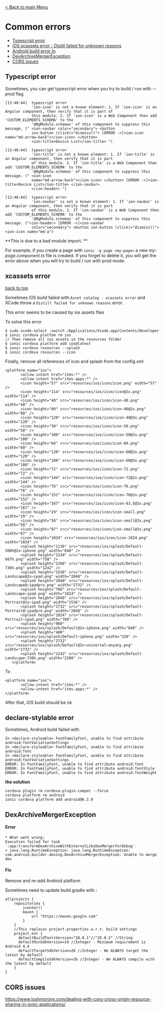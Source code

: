 [< Back to main Menu](https://github.com/gsoulie/Mobile-App-Development/blob/master/ionic2-test.md)    

# Common errors

* [Typescript error](#typescript-error)     
* [iOS xcassets error - Distill failed for unknown reasons](#xcassets-error)    
* [Android build error In <declare-styleable>](#declare-stylable-error)     
* [DexArchiveMergerException](#dexarchivemergerexception)    
* [CORS issues](#cors-issues)    

## Typescript error

Sometimes, you can get typescript error when you try to build / run with *--prod* flag

```
[13:48:44]  typescript error
            'ion-icon' is not a known element: 1. If 'ion-icon' is an Angular component, then verify that it is part of
            this module. 2. If 'ion-icon' is a Web Component then add 'CUSTOM_ELEMENTS_SCHEMA' to the
            '@NgModule.schemas' of this component to suppress this message. (" <ion-navbar color="secondary"> <button
            ion-button (click)="dismiss()"> [ERROR ->]<ion-icon name="md-arrow-back"></ion-icon> </button>
            <ion-title>Device List</ion-title> ")

[13:48:44]  typescript error
            'ion-title' is not a known element: 1. If 'ion-title' is an Angular component, then verify that it is part
            of this module. 2. If 'ion-title' is a Web Component then add 'CUSTOM_ELEMENTS_SCHEMA' to the
            '@NgModule.schemas' of this component to suppress this message. (" <ion-icon
            name="md-arrow-back"></ion-icon> </button> [ERROR ->]<ion-title>Device List</ion-title> </ion-navbar>
            </ion-header> ")

[13:48:44]  typescript error
            'ion-navbar' is not a known element: 1. If 'ion-navbar' is an Angular component, then verify that it is part
            of this module. 2. If 'ion-navbar' is a Web Component then add 'CUSTOM_ELEMENTS_SCHEMA' to the
            '@NgModule.schemas' of this component to suppress this message. ("<ion-header> [ERROR ->]<ion-navbar
            color="secondary"> <button ion-button (click)="dismiss()"> <ion-icon name="md-a")
```

**This is due to a bad module import. **

For example, if you create a page with ```ionic -g page <my-page>``` a new *my-page.component.ts* file is created.
If you forget to delete it, you will get the error above when you will try to build / run with prod mode.

## xcassets error

[back to top](#common-errors)    

Sometimes iOS build failed with ```Asset catalog - xcassets error``` and XCode throw a ```Distill failed for unknown reasons``` error.

This error seems to be caused by ios assets files

To solve this error 

```
$ sudo xcode-select -switch /Applications/Xcode.app/Contents/Developer
$ ionic cordova platfom rm ios
// Then remove all ios assets in the resources folder
$ ionic cordova platform add ios@latest
$ ionic cordova resources --splash
$ ionic cordova resources --icon
```

Finally, remove all references of icon and splash from the config.xml

```
<platform name="ios">
       <allow-intent href="itms:*" />
       <allow-intent href="itms-apps:*" />
       <icon height="57" src="resources/ios/icon/icon.png" width="57" />
       <icon height="114" src="resources/ios/icon/icon@2x.png" width="114" />
       <icon height="40" src="resources/ios/icon/icon-40.png" width="40" />
       <icon height="80" src="resources/ios/icon/icon-40@2x.png" width="80" />
       <icon height="120" src="resources/ios/icon/icon-40@3x.png" width="120" />
       <icon height="50" src="resources/ios/icon/icon-50.png" width="50" />
       <icon height="100" src="resources/ios/icon/icon-50@2x.png" width="100" />
       <icon height="60" src="resources/ios/icon/icon-60.png" width="60" />
       <icon height="120" src="resources/ios/icon/icon-60@2x.png" width="120" />
       <icon height="180" src="resources/ios/icon/icon-60@3x.png" width="180" />
       <icon height="72" src="resources/ios/icon/icon-72.png" width="72" />
       <icon height="144" src="resources/ios/icon/icon-72@2x.png" width="144" />
       <icon height="76" src="resources/ios/icon/icon-76.png" width="76" />
       <icon height="152" src="resources/ios/icon/icon-76@2x.png" width="152" />
       <icon height="167" src="resources/ios/icon/icon-83.5@2x.png" width="167" />
       <icon height="29" src="resources/ios/icon/icon-small.png" width="29" />
       <icon height="58" src="resources/ios/icon/icon-small@2x.png" width="58" />
       <icon height="87" src="resources/ios/icon/icon-small@3x.png" width="87" />
       <icon height="1024" src="resources/ios/icon/icon-1024.png" width="1024" />
       <splash height="1136" src="resources/ios/splash/Default-568h@2x~iphone.png" width="640" />
       <splash height="1334" src="resources/ios/splash/Default-667h.png" width="750" />
       <splash height="2208" src="resources/ios/splash/Default-736h.png" width="1242" />
       <splash height="1536" src="resources/ios/splash/Default-Landscape@2x~ipad.png" width="2048" />
       <splash height="2048" src="resources/ios/splash/Default-Landscape@~ipadpro.png" width="2732" />
       <splash height="768" src="resources/ios/splash/Default-Landscape~ipad.png" width="1024" />
       <splash height="2048" src="resources/ios/splash/Default-Portrait@2x~ipad.png" width="1536" />
       <splash height="2732" src="resources/ios/splash/Default-Portrait@~ipadpro.png" width="2048" />
       <splash height="1024" src="resources/ios/splash/Default-Portrait~ipad.png" width="768" />
       <splash height="960" src="resources/ios/splash/Default@2x~iphone.png" width="640" />
       <splash height="480" src="resources/ios/splash/Default~iphone.png" width="320" />
       <splash height="2732" src="resources/ios/splash/Default@2x~universal~anyany.png" width="2732" />
       <splash height="1242" src="resources/ios/splash/Default-Landscape-736h.png" width="2208" />
   </platform>
```

To

```
<platform name="ios">
       <allow-intent href="itms:*" />
       <allow-intent href="itms-apps:*" />
</platform>
```

After that, iOS build should be ok

## declare-stylable error

Sometimes, Android build failed with 

```
In <declare-styleable> FontFamilyFont, unable to find attribute android:fontVariationSettings
In <declare-styleable> FontFamilyFont, unable to find attribute android:font
In <declare-styleable> FontFamilyFont, unable to find attribute android:fontVariationSettings
ERROR: In FontFamilyFont, unable to find attribute android:font
ERROR: In FontFamilyFont, unable to find attribute android:fontStyle
ERROR: In FontFamilyFont, unable to find attribute android:fontWeight
```

**the solution**

```
cordova plugin rm cordova-plugin-compat --force
cordova platform rm android
ionic cordova platform add android@6.3.0
```

## DexArchiveMergerException

#### Error
```
* What went wrong:
Execution failed for task ':app:transformDexArchiveWithExternalLibsDexMergerForDebug'.
> java.lang.RuntimeException: java.lang.RuntimeException: com.android.builder.dexing.DexArchiveMergerException: Unable to merge dex
```

#### Fix

Remove and re-add Android platform

Sometimes need to update build.gradle with :

```
allprojects {
    repositories {
        jcenter()
        maven {
            url "https://maven.google.com"
        }
    }
    //This replaces project.properties w.r.t. build settings
    project.ext {
      defaultBuildToolsVersion="28.0.1"//"25.0.2" //String
      defaultMinSdkVersion=19 //Integer - Minimum requirement is Android 4.4
      defaultTargetSdkVersion=26 //Integer - We ALWAYS target the latest by default
      defaultCompileSdkVersion=26 //Integer - We ALWAYS compile with the latest by default
    }
}
```

## CORS issues

https://www.joshmorony.com/dealing-with-cors-cross-origin-resource-sharing-in-ionic-applications/
